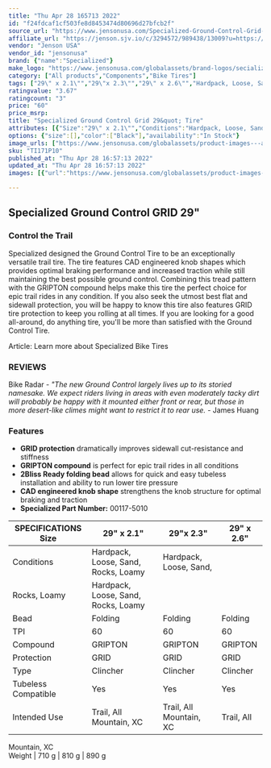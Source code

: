 ```yaml
---
title: "Thu Apr 28 165713 2022"
id: "f24fdcaf1cf503fe8d8453474d80696d27bfcb2f"
source_url: "https://www.jensonusa.com/Specialized-Ground-Control-Grid-29-Tire"
affiliate_url: "https://jenson.sjv.io/c/3294572/989438/13009?u=https://www.jensonusa.com/Specialized-Ground-Control-Grid-29-Tire"
vendor: "Jenson USA"
vendor_id: "jensonusa"
brand: {"name":"Specialized"}
make_logo: "https://www.jensonusa.com/globalassets/brand-logos/secialized-logo.png"
category: ["All products","Components","Bike Tires"]
tags: ["29\" x 2.1\"","29\"x 2.3\"","29\" x 2.6\"","Hardpack, Loose, Sand, Rocks, Loamy","Hardpack, Loose, Sand, Rocks, Loamy","Hardpack, Loose, Sand, Rocks, Loamy","Folding","Folding","Folding","60","60","60","GRIPTON","GRIPTON","GRIPTON","GRID","GRID","GRID","Clincher","Clincher","Clincher","Yes","Yes","Yes","Trail, All Mountain, XC","Trail, All Mountain, XC","Trail, All Mountain, XC","710 g","810 g","890 g"]
ratingvalue: "3.67"
ratingcount: "3"
price: "60"
price_msrp: 
title: "Specialized Ground Control Grid 29&quot; Tire"
attributes: [{"Size":"29\" x 2.1\"","Conditions":"Hardpack, Loose, Sand, Rocks, Loamy","Bead":"Folding","TPI":"60","Compound":"GRIPTON","Protection":"GRID","Type":"Clincher","Tubeless Compatible":"Yes","Intended Use":"Trail, All Mountain, XC","Weight":"710 g"}]
options: {"size":[],"color":["Black"],"availability":"In Stock"}
image_urls: ["https://www.jensonusa.com/globalassets/product-images---all-assets/specialized/ti171p10-black.jpg"]
sku: "TI171P10"
published_at: "Thu Apr 28 16:57:13 2022"
updated_at: "Thu Apr 28 16:57:13 2022"
images: [{"url":"https://www.jensonusa.com/globalassets/product-images---all-assets/specialized/ti171p10-black.jpg","path":"full/00b6ff76c5f4ac58d222c0d1b42c12142a407313.jpg","checksum":"21eb68eba38066c05bf356b35971596d","status":"downloaded"}]

---
```

## Specialized Ground Control GRID 29"

### Control the Trail

Specialized designed the Ground Control Tire to be an exceptionally versatile
trail tire. The tire features CAD engineered knob shapes which provides
optimal braking performance and increased traction while still maintaining the
best possible ground control. Combining this tread pattern with the GRIPTON
compound helps make this tire the perfect choice for epic trail rides in any
condition. If you also seek the utmost best flat and sidewall protection, you
will be happy to know this tire also features GRID tire protection to keep you
rolling at all times. If you are looking for a good all-around, do anything
tire, you'll be more than satisfied with the Ground Control Tire.

Article: Learn more about Specialized Bike Tires

### REVIEWS

Bike Radar \- _"The new Ground Control largely lives up to its storied
namesake. We expect riders living in areas with even moderately tacky dirt
will probably be happy with it mounted either front or rear, but those in more
desert-like climes might want to restrict it to rear use._ \- James Huang

### Features

  * **GRID protection** dramatically improves sidewall cut-resistance and stiffness
  * **GRIPTON compound** is perfect for epic trail rides in all conditions
  * **2Bliss Ready folding bead** allows for quick and easy tubeless installation and ability to run lower tire pressure
  * **CAD engineered knob shape** strengthens the knob structure for optimal braking and traction
  * **Specialized Part Number:** 00117-5010

SPECIFICATIONS Size | 29" x 2.1" | 29"x 2.3" | 29" x 2.6"  
---|---|---|---  
Conditions | Hardpack, Loose, Sand, Rocks, Loamy | Hardpack, Loose, Sand,
Rocks, Loamy | Hardpack, Loose, Sand, Rocks, Loamy  
Bead | Folding | Folding | Folding  
TPI | 60 | 60 | 60  
Compound | GRIPTON | GRIPTON | GRIPTON  
Protection | GRID | GRID | GRID  
Type | Clincher | Clincher | Clincher  
Tubeless Compatible | Yes | Yes | Yes  
Intended Use | Trail, All Mountain, XC | Trail, All Mountain, XC | Trail, All
Mountain, XC  
Weight | 710 g | 810 g | 890 g

